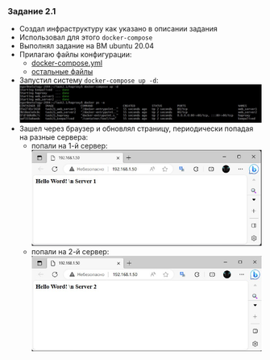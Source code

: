 ### Задание 2.1
* Создал инфраструктуру как указано в описании задания
* Использовал для этого `docker-compose`
* Выполнял задание на ВМ ubuntu 20.04
* Прилагаю файлы конфигурации:
    - [docker-compose.yml](/2.1/source/docker-compose.yml)
    - [остальные файлы](/2.1/source)
* Запустил систему `docker-compose up -d`:  
    ![](/2.1/image/2-1-1.jpg)
* Зашел через браузер и обновлял страницу, периодически попадая на разные сервера:  
    - попали на 1-й сервер:  
    ![](/2.1/image/2-1-3.jpg)  
    - попали на 2-й сервер:  
    ![](/2.1/image/2-1-2.jpg)  
